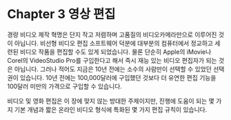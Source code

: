 # Chapter 3 영상 편집

경량 비디오 제작 혁명은 단지 작고 저렴하며 고품질의 비디오카메라만으로 이루어진 것이 아닙니다. 비선형 비디오 편집 소프트웨어 덕분에 대부분의 컴퓨터에서 정교하고 세련된 비디오 작품을 편집할 수도 있게 되었습니다. 물론 단순히 Apple의 iMovie나 Corel의 VideoStudio Pro를 구입한다고 해서 즉시 재능 있는 비디오 편집자가 되는 것은 아닙니다. 그러나 적어도 지금은 10년 전에는 소수의 사람만이 선택할 수 있었던 선택권이 있습니다. 10년 전에는 100,000달러에 구입했던 것보다 더 유연한 편집 기능을 100달러 미만의 가격으로 구입할 수 있습니다.

비디오 및 영화 편집은 이 장에 맞지 않는 방대한 주제이지만, 진행에 도움이 되는 몇 가지 기본 개념과 짧은 온라인 비디오 형식에 특화된 몇 가지 편집 규칙이 있습니다.
